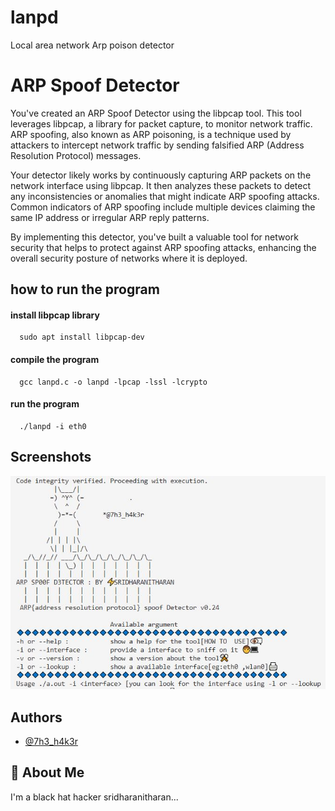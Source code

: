 # lanpd
Local area network  Arp poison detector 

# ARP Spoof Detector

You've created an ARP Spoof Detector using the libpcap tool. This tool leverages libpcap, a library for packet capture, to monitor network traffic. ARP spoofing, also known as ARP poisoning, is a technique used by attackers to intercept network traffic by sending falsified ARP (Address Resolution Protocol) messages.

Your detector likely works by continuously capturing ARP packets on the network interface using libpcap. It then analyzes these packets to detect any inconsistencies or anomalies that might indicate ARP spoofing attacks. Common indicators of ARP spoofing include multiple devices claiming the same IP address or irregular ARP reply patterns.

By implementing this detector, you've built a valuable tool for network security that helps to protect against ARP spoofing attacks, enhancing the overall security posture of networks where it is deployed.




## how to run the program

#### install libpcap library

```http
  sudo apt install libpcap-dev
```



#### compile the program

```http
  gcc lanpd.c -o lanpd -lpcap -lssl -lcrypto
```
#### run the program

```http
  ./lanpd -i eth0 
```



## Screenshots

![App Screenshot](/console.JPG )


## Authors

- [@7h3_h4k3r](https://www.instagram.com/7h3_h4k3r/)


## 🚀 About Me
I'm a black hat hacker sridharanitharan...

